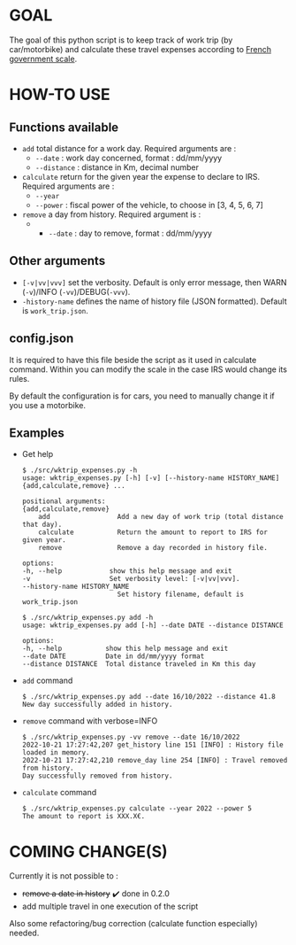 # GOAL
The goal of this python script is to keep track of work trip (by car/motorbike) and calculate these travel expenses according to [French government scale](https://www.service-public.fr/particuliers/actualites/A14686).

# HOW-TO USE
## Functions available
- `add` total distance for a work day. Required arguments are :
    - `--date` : work day concerned, format : dd/mm/yyyy
    - `--distance` : distance in Km, decimal number
- `calculate` return for the given year the expense to declare to IRS. Required arguments are :
    - `--year`
    - `--power` : fiscal power of the vehicle, to choose in [3, 4, 5, 6, 7]
- `remove` a day from history. Required argument is :
    - - `--date` : day to remove, format : dd/mm/yyyy

## Other arguments
- `[-v|vv|vvv]` set the verbosity. Default is only error message, then WARN (`-v`)/INFO (`-vv`)/DEBUG(`-vvv`).
- `-history-name` defines the name of history file (JSON formatted). Default is `work_trip.json`.

## config.json
It is required to have this file beside the script as it used in calculate command. Within you can modify the scale in the case IRS would change its rules.

By default the configuration is for cars, you need to manually change it if you use a motorbike.

## Examples
- Get help
    ```console
    $ ./src/wktrip_expenses.py -h
    usage: wktrip_expenses.py [-h] [-v] [--history-name HISTORY_NAME] {add,calculate,remove} ...

    positional arguments:
    {add,calculate,remove}
        add                 Add a new day of work trip (total distance that day).
        calculate           Return the amount to report to IRS for given year.
        remove              Remove a day recorded in history file.

    options:
    -h, --help            show this help message and exit
    -v                    Set verbosity level: [-v|vv|vvv].
    --history-name HISTORY_NAME
                            Set history filename, default is work_trip.json

    $ ./src/wktrip_expenses.py add -h
    usage: wktrip_expenses.py add [-h] --date DATE --distance DISTANCE

    options:
    -h, --help           show this help message and exit
    --date DATE          Date in dd/mm/yyyy format
    --distance DISTANCE  Total distance traveled in Km this day
    ```
- `add` command
    ```console
    $ ./src/wktrip_expenses.py add --date 16/10/2022 --distance 41.8
    New day successfully added in history.
    ```
- `remove` command with verbose=INFO
    ```console
    $ ./src/wktrip_expenses.py -vv remove --date 16/10/2022
    2022-10-21 17:27:42,207 get_history line 151 [INFO] : History file loaded in memory.
    2022-10-21 17:27:42,210 remove_day line 254 [INFO] : Travel removed from history.
    Day successfully removed from history.
    ```
- `calculate` command
    ```console
    $ ./src/wktrip_expenses.py calculate --year 2022 --power 5
    The amount to report is XXX.X€.
    ```


# COMING CHANGE(S)
Currently it is not possible to :
- ~~remove a date in history~~ :heavy_check_mark: done in 0.2.0
- add multiple travel in one execution of the script

Also some refactoring/bug correction (calculate function especially) needed.